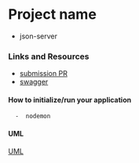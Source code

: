 # Project name 

- json-server

### Links and Resources

- [submission PR](https://github.com/Balqees-401-advanced-javascript/json-server/pull/1)
- [swagger](https://app.swaggerhub.com/apis/Balqeesqasem/JsonLab6/0.1#)

#### How to initialize/run your application 
      
      -  nodemon

#### UML 
[UML](lab7.png)